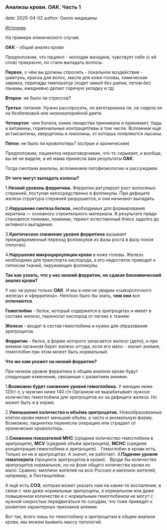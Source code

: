 ### Анализы крови. ОАК. Часть 1

date: 2025-04-02
author: Около медицины

[Источник](https://t.me/sobremedicine/1852)

На примере клинического случая.

**ОАК** - общий анализ крови

Предположим, что пациент - молодая женщина, чувствует себя (с её слов) прекрасно, но стали выпадать волосы.

**Первое**, о чём вы должны спросить -  локальное воздействие -
шампунь, краска для волос, масла для кожи головы, химическая завивка, перепады температур (ходит зимой без шапки, летом без панамы, ежедневно делает горячую укладку и тд)

**Второе**: не было ли стрессов?

**Третье**: питание. Нужно расспросить, не вегетарианка ли, не сидела ли на безбелковой или низкокалорийной диете.

**Четвертое**: чем болела, какие лекарства принимала и принимает, бады и витамины, гормональные контрацептивы в том числе.
Вспомним ещё астаксантины, кверцетины и ликопины, от которых появляются лысины.

**Пятое**: не было ли кровопотерь? (острые и хронические)

Предположим, пациентка неразговорчивая, что-то скрывает, и вообще, вы её не видели, а её мама принесла вам результаты **ОАК**.

Тогда смотрим анализы, вспоминаем патофизиологию и рассуждаем.

**От чего могут выпадать волосы?**

1.**Низкий уровень ферритина.**
Ферритин регулирует рост волосяных стержней, поступая непосредственно в фолликулы. При дефиците железа структура стержней разрушается, и они начинают выпадать.

2.**Нарушение синтеза белков**, необходимых для формирования кератина — основного строительного материала. В результате пряди становятся тонкими, ломкими, теряют естественный блеск задолго до активного выпадения. 

3.**Критическое снижение уровня ферритина** вызывает преждевременный переход фолликулов из фазы роста в фазу покоя (телоген).  

4.**Нарушение микроциркуляции крови** в коже головы. Железо необходимо для транспорта кислорода, а его недостаток приводит к гипоксии тканей, окружающих фолликулы. 

**Так как узнать, что у нас низкий ферритин, не сдавая биохимический анализ крови?**

У нас на руках только **ОАК**.
И мы в нем не увидим «сывороточного железа» и «ферритина».
Неплохо было бы знать, **чем они** все **отличаются**.

**Гемоглобин** - белок, который содержится в эритроцитах и имеет в составе железо, переносит кислород от легких к тканям

**Железо** - входит в состав гемоглобина и нужен для образования эритроцитов.

**Ферритин** - белок, в форме которого запасается железо (депо), и при анемии организм берет железо оттуда,  если его мало - значит анемия, гемоглобин при этом может быть нормальный.

**Что же нам укажет на низкий ферритин?**

При низком уровне ферритина в общем анализе крови будут следующие изменения, связанные с развитием анемии:

1.**Возможно будет снижение уровня гемоглобина.**
У женщин ниже 120г/ л, у мужчин ниже 140 г/л
Организм не вырабатывает нужное количество гемоглобина для эритроцитов из-за дефицита железа.
Но может быть и в норме.

2.**Уменьшение количества и объёма эритроцитов.** Новообразованные клетки крови имеют меньший объём, а часто и аномальную форму. Возможно, пациентка перенесла операцию или страдает от хронических кровопотерь.

3.**Снижение показателей МНС** (среднее количество гемоглобина в эритроците),
**MCV** (средний объём эритроцита),
**МСНС** (средняя концентрация гемоглобина в эритроците).  
Гемоглобин в крови есть. Только он не в эритроцитах. А значит, не работает.
4.**Падение уровня гематокрита** (процента эритроцитов в крови).  
Вроде бы количество эритроцитов нормальное, но на фоне общего количества крови их мало.
Сравню: миллион жителей на всю Россию и миллион жителей, например, в Лихтенштейне.

А ещё есть **СОЭ**, которая может указать нам  на какие-то воспаления, в связи с чем даже нормальные эритроциты, в нормальном или даже повышенном количестве и с нормальным гемоглобином не могут с нужной скоростью передвигаться по сосудам, что тоже приведёт к развитию характерных признаков анемии.

Вот так, всего лишь по гемоглобину и эритроцитам в общем анализе крови, мы можем выявить массу патологий.
